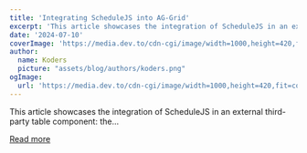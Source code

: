 ```yaml
---
title: 'Integrating ScheduleJS into AG-Grid'
excerpt: 'This article showcases the integration of ScheduleJS in an external third-party table component: the...'
date: '2024-07-10'
coverImage: 'https://media.dev.to/cdn-cgi/image/width=1000,height=420,fit=cover,gravity=auto,format=auto/https%3A%2F%2Fdev-to-uploads.s3.amazonaws.com%2Fuploads%2Farticles%2Fmse6uy5hzhwz7k6ym9vq.png'
author:
  name: Koders
  picture: "assets/blog/authors/koders.png"
ogImage:
  url: 'https://media.dev.to/cdn-cgi/image/width=1000,height=420,fit=cover,gravity=auto,format=auto/https%3A%2F%2Fdev-to-uploads.s3.amazonaws.com%2Fuploads%2Farticles%2Fmse6uy5hzhwz7k6ym9vq.png'
---
```


This article showcases the integration of ScheduleJS in an external third-party table component: the...

[Read more](https://dev.to/lenormor/integrating-schedulejs-into-ag-grid-5hfm)
